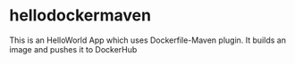 # hellodockermaven

This is an HelloWorld App which uses Dockerfile-Maven plugin.
It builds an image and pushes it to DockerHub
